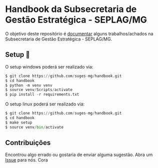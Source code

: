 Handbook da Subsecretaria de Gestão Estratégica - SEPLAG/MG
===

O objetivo deste repositório é [documentar](https://suges-mg.github.io/handbook) alguns trabalhos/achados na Subsecretaria de Gestão Estratégica - SEPLAG/MG.

## Setup :open_book:

O setup windows poderá ser realizado via:

```Python
$ git clone https://github.com/suges-mg/handbook.git
$ cd handbook
$ python -m venv venv
$ source venv/Scripts/activate
$ pip install -r requirements.txt
```

O setup linux poderá ser realizado via:

```Python
$ git clone https://github.com/suges-mg/handbook.git
$ cd handbook
$ make setup
$ source venv/bin/activate
```

## Contribuições

Encontrou algo errado ou gostaria de enviar alguma sugestão.
Abra um [Issue](https://github.com/suges-mg/handbook/issues) para nós.
Cora
